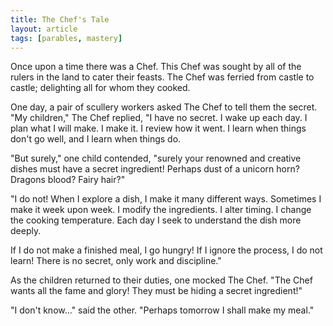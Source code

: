 ```yaml
---
title: The Chef's Tale
layout: article
tags: [parables, mastery]
---
```


Once upon a time there was a Chef. This Chef was sought by all of the rulers in
the land to cater their feasts. The Chef was ferried from castle to castle;
delighting all for whom they cooked.

One day, a pair of scullery workers asked The Chef to tell them the secret. "My
children," The Chef replied, "I have no secret. I wake up each day. I plan what
I will make. I make it. I review how it went. I learn when things don't go
well, and I learn when things do.

"But surely," one child contended, "surely your renowned and creative dishes
must have a secret ingredient! Perhaps dust of a unicorn horn? Dragons blood?
Fairy hair?"

"I do not! When I explore a dish, I make it many different ways. Sometimes I
make it week upon week. I modify the ingredients. I alter timing. I change
the cooking temperature. Each day I seek to understand the dish more deeply.

If I do not make a finished meal, I go hungry! If I ignore the
process, I do not learn! There is no secret, only work and discipline."

As the children returned to their duties, one mocked The Chef. "The Chef wants
all the fame and glory! They must be hiding a secret ingredient!"

"I don't know..." said the other. "Perhaps tomorrow I shall make my meal."
